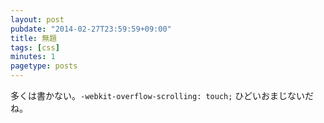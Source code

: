 ```yaml
---
layout: post
pubdate: "2014-02-27T23:59:59+09:00"
title: 無題
tags: [css]
minutes: 1
pagetype: posts
---
```

多くは書かない。`-webkit-overflow-scrolling: touch;` ひどいおまじないだね。

